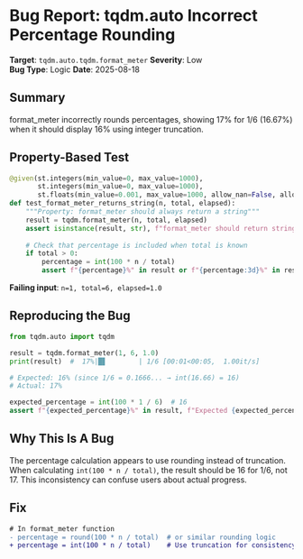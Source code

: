 # Bug Report: tqdm.auto Incorrect Percentage Rounding

**Target**: `tqdm.auto.tqdm.format_meter`
**Severity**: Low  
**Bug Type**: Logic
**Date**: 2025-08-18

## Summary

format_meter incorrectly rounds percentages, showing 17% for 1/6 (16.67%) when it should display 16% using integer truncation.

## Property-Based Test

```python
@given(st.integers(min_value=0, max_value=1000),
       st.integers(min_value=0, max_value=1000),
       st.floats(min_value=0.001, max_value=1000, allow_nan=False, allow_infinity=False))
def test_format_meter_returns_string(n, total, elapsed):
    """Property: format_meter should always return a string"""
    result = tqdm.format_meter(n, total, elapsed)
    assert isinstance(result, str), f"format_meter should return string, got {type(result)}"
    
    # Check that percentage is included when total is known
    if total > 0:
        percentage = int(100 * n / total)
        assert f"{percentage}%" in result or f"{percentage:3d}%" in result
```

**Failing input**: `n=1, total=6, elapsed=1.0`

## Reproducing the Bug

```python
from tqdm.auto import tqdm

result = tqdm.format_meter(1, 6, 1.0)
print(result)  #  17%|█▋        | 1/6 [00:01<00:05,  1.00it/s]

# Expected: 16% (since 1/6 = 0.1666... → int(16.66) = 16)
# Actual: 17%

expected_percentage = int(100 * 1 / 6)  # 16
assert f"{expected_percentage}%" in result, f"Expected {expected_percentage}%, but got: {result}"
```

## Why This Is A Bug

The percentage calculation appears to use rounding instead of truncation. When calculating `int(100 * n / total)`, the result should be 16 for 1/6, not 17. This inconsistency can confuse users about actual progress.

## Fix

```diff
# In format_meter function
- percentage = round(100 * n / total)  # or similar rounding logic
+ percentage = int(100 * n / total)    # Use truncation for consistency
```